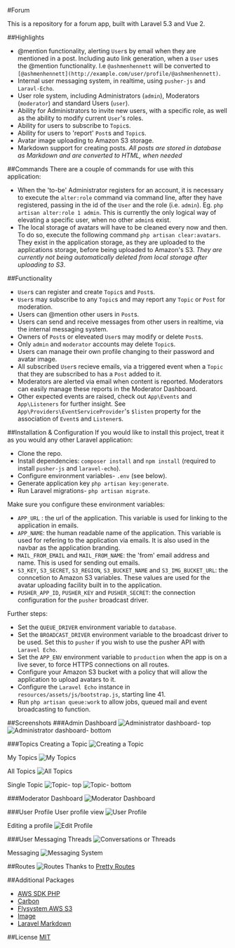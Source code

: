 #Forum

This is a repository for a forum app, built with Laravel 5.3 and Vue 2.

##Highlights
- @mention functionality, alerting ```User```s by email when they are mentioned in a post. Including auto link generation, when a ```User``` uses the @mention functionality. I.e ```@ashmenhennett``` will be converted to ```[@ashmenhennett](http://example.com/user/profile/@ashmenhennett)```.
- Internal user messaging system, in realtime, using  ```pusher-js``` and ```Laravl-Echo```.
- User role system, including Administrators (```admin```),  Moderators (```moderator```) and standard Users (```user```).
- Ability for Administrators to invite new users, with a specific role, as well as the ability to modify current ```User```'s roles.
- Ability for users to subscribe to ```Topic```s.
- Ability for users to 'report' ```Post```s and ```Topic```s.
- Avatar image uploading to Amazon S3 storage.
- Markdown support for creating posts. *All posts are stored in database as Markdown and are converted to HTML, when needed*

##Commands
There are a couple of commands for use with this application:
- When the 'to-be' Administrator registers for an account, it is necessary to execute the ```alter:role``` command via command line, after they have registered, passing in the id of the ```User``` and the role (i.e. ```admin```). Eg. ```php artisan alter:role 1 admin```. This is currently the only logical way of elevating a specific user, when no other ```admin```s exist.
- The local storage of avatars will have to be cleaned every now and then. To do so, execute the following command ```php artisan clear:avatars```. They exist in the application storage, as they are uploaded to the applications storage, before being uploaded to Amazon's S3. *They are currently not being automatically deleted from local storage after uploading to S3*.

##Functionality
- ```User```s can register and create ```Topic```s and ```Post```s.
- ```User```s may subscribe to any ```Topic```s and may report any ```Topic``` or ```Post``` for moderation.
- Users can @mention other users in ```Post```s.
- Users can send and receive messages from other users in realtime, via the internal messaging system.
- Owners of ```Post```s or eleveated ```User```s may modify or delete ```Post```s.
- Only ```admin``` and ```moderator``` accounts may delete ```Topic```s.
- Users can manage their own profile changing to their password and avatar image.
- All subscribed ```User```s recieve emails, via a triggered event when a ```Topic``` that they are subscribed to has a ```Post``` added to it.
- Moderators are alerted via email when content is reported. Moderators can easily manage these reports in the Moderator Dashboard.
- Other expected events are raised, check out ```App\Events``` and ```App\Listeners``` for further insight. See ```App\Providers\EventServiceProvider```'s ```$listen``` property for the association of ```Event```s and ```Listener```s.

##Installation & Configuration
If you would like to install this project, treat it as you would any other Laravel application:
- Clone the repo.
- Install dependencies: ```composer install``` and ```npm install``` (required to install ```pusher-js``` and ```laravel-echo```).
- Configure environment variables- ```.env``` (see below).
- Generate application key ```php artisan key:generate```.
- Run Laravel migrations- ```php artisan migrate```.

Make sure you configure these environment variables:
- ```APP_URL``` : the url of the application. This variable is used for linking to the application in emails.
- ```APP_NAME```: the human readable name of the application. This variable is used for refering to the application via emails. It is also used in the navbar as the application branding.
- ```MAIL_FROM_EMAIL``` and ```MAIL_FROM_NAME```: the 'from' email address and name. This is used for sending out emails.
- ```S3_KEY```, ```S3_SECRET```, ```S3_REGION```, ```S3_BUCKET_NAME``` and ```S3_IMG_BUCKET_URL```: the conncetion to Amazon S3 variables. These values are used for the avatar uploading facility built in to the application.
- ```PUSHER_APP_ID```, ```PUSHER_KEY``` and ```PUSHER_SECRET```: the connection configuration for the ```pusher``` broadcast driver.

Further steps:
- Set the ```QUEUE_DRIVER``` environment variable to ```database```.
- Set the ```BROADCAST_DRIVER``` environment variable to the broadcast driver to be used. Set this to ```pusher``` if you wish to use the pusher API with ```Laravel Echo```.
- Set the ```APP_ENV``` environment variable to ```production``` when the app is on a live sever, to force HTTPS connections on all routes.
- Configure your Amazon S3 bucket with a policy that will allow the application to upload avatars to it.
- Configure the ```Laravel Echo``` instance in ```resources/assets/js/bootstrap.js```, starting line 41.
- Run ```php artisan queue:work``` to allow jobs, queued mail and event broadcasting to function.

##Screenshots
###Admin Dashboard
![Administrator dashboard- top](https://cloud.githubusercontent.com/assets/9494635/20865189/631adf40-ba5b-11e6-9ea1-7fc614a45f28.PNG)
![Administrator dashboard- bottom](https://cloud.githubusercontent.com/assets/9494635/20865186/631a3d74-ba5b-11e6-85aa-4a3e53656a6d.PNG)

###Topics
Creating a Topic
![Creating a Topic](https://cloud.githubusercontent.com/assets/9494635/20865190/631bc072-ba5b-11e6-9624-0d555d6c0456.PNG)

My Topics
![My Topics](https://cloud.githubusercontent.com/assets/9494635/20865195/634b6b7e-ba5b-11e6-97bc-e2255c65fe64.PNG)

All Topics
![All Topics](https://cloud.githubusercontent.com/assets/9494635/20865187/631a3f4a-ba5b-11e6-9c01-7d8a9594193b.PNG)

Single Topic
![Topic- top](https://cloud.githubusercontent.com/assets/9494635/20865196/634e1ea0-ba5b-11e6-8435-d6b6ceecde13.PNG)
![Topic- bottom](https://cloud.githubusercontent.com/assets/9494635/20865194/634b39b0-ba5b-11e6-95e6-516666b1aedb.PNG)

###Moderator Dashboard
![Moderator Dashboard](https://cloud.githubusercontent.com/assets/9494635/20865192/63494b1e-ba5b-11e6-8a1d-73d0fead965f.PNG)

###User Profile
User profile view
![User Profile](https://cloud.githubusercontent.com/assets/9494635/20865193/634b08b4-ba5b-11e6-8898-b70b85b33934.PNG)

Editing a profile
![Edit Profile](https://cloud.githubusercontent.com/assets/9494635/20865191/631bde9a-ba5b-11e6-9a68-b4d337ae4c0a.PNG)

###User Messaging
Threads
![Conversations or Threads](https://cloud.githubusercontent.com/assets/9494635/21446200/0355f88a-c913-11e6-8875-23f3f1b37692.PNG)

Messaging
![Messaging System](https://cloud.githubusercontent.com/assets/9494635/21446174/b0f4d94e-c912-11e6-8f8f-58c282143408.PNG)

##Routes
![Routes](https://cloud.githubusercontent.com/assets/9494635/21446273/ff2ef4f4-c913-11e6-9546-50b476098e2a.PNG)
Thanks to [Pretty Routes](https://github.com/garygreen/pretty-routes)

##Additional Packages
- [AWS SDK PHP](https://github.com/aws/aws-sdk-php)
- [Carbon](https://github.com/briannesbitt/carbon)
- [Flysystem AWS S3](https://github.com/thephpleague/flysystem-aws-s3-v3)
- [Image](https://github.com/Intervention/image)
- [Laravel Markdown](https://github.com/GrahamCampbell/Laravel-Markdown)

##License
[MIT](https://s3-ap-southeast-2.amazonaws.com/ashleymenhennett/LICENSE)

